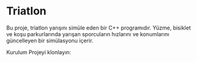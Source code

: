 # Triatlon
Bu proje, triatlon yarışını simüle eden bir C++ programıdır. Yüzme, bisiklet ve koşu parkurlarında yarışan sporcuların hızlarını ve konumlarını güncelleyen bir simülasyonu içerir.

Kurulum
Projeyi klonlayın:
